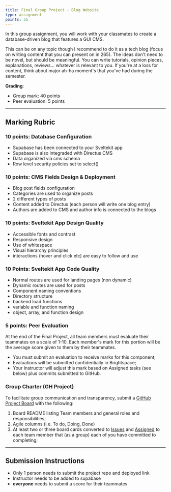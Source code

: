 ```yaml
---
title: Final Group Project - Blog Website
type: assignment
points: 55
---
```


In this group assignment, you will work with your classmates to create a database-driven blog that features a GUI CMS.

This can be on any topic though I recommend to do it as a tech blog (focus on writing content that you can present on in 265). The ideas don't need to be novel, but should be meaningful. You can write tutorials, opinion pieces, explanations, reviews... whatever is relevant to you. If you're at a loss for content, think about major ah-ha moment's that you've had during the semester.

**Grading**:

- Group mark: 40 points
- Peer evaluation: 5 points

---

## Marking Rubric

### 10 points: Database Configuration

- Supabase has been connected to your Sveltekit app
- Supabase is also integraded with Directus CMS
- Data organized via cms schema
- Row level security policies set to select()

### 10 points: CMS Fields Design & Deployment

- Blog post fields configuration
- Categories are used to organize posts
- 2 different types of posts
- Content added to Directus (each person will write one blog entry)
- Authors are added to CMS and author info is connected to the blogs

### 10 points: Sveltekit App Design Quality

- Accessible fonts and contrast
- Responsive design
- Use of whitespace
- Visual hierarchy principles
- interactions (hover and click etc) are easy to follow and use

### 10 Points: Sveltekit App Code Quality

- Normal routes are used for landing pages (non dynamic)
- Dynamic routes are used for posts
- Component naming conventions
- Directory structure
- backend load functions
- variable and function naming
- object, array, and function design

### 5 points: Peer Evaluation

At the end of the Final Project, all team members must evaluate their teammates on a scale of 1-10. Each member's mark for this portion will be the average score given to them by their teammates.

- You must submit an evaluation to receive marks for this component;
- Evaluations will be submitted confidentially in Brightspace;
- Your Instructor will adjust this mark based on Assigned tasks (see below) plus commits submitted to GitHub.

### Group Charter (GH Project)

To facilitate group communication and transparency, submit a [GitHub Project Board](https://github.com/features/issues) with the following:

1. Board README listing Team members and general roles and responsibilities;
2. Agile columns (i.e. To do, Doing, Done)
3. At least two or three board cards converted to [Issues](https://docs.github.com/en/issues/tracking-your-work-with-issues/about-issues) and [Assigned](https://docs.github.com/en/issues/tracking-your-work-with-issues/assigning-issues-and-pull-requests-to-other-github-users) to each team member that (as a group) each of you have committed to completing;

---

## Submission Instructions

- Only 1 person needs to submit the project repo and deployed link
- Instructor needs to be added to supabase
- **everyone** needs to submit a score for their teammates
